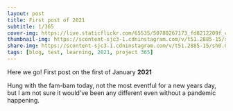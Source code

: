 ```yaml
---
layout: post
title: First post of 2021
subtitle: 1/365
cover-img: https://live.staticflickr.com/65535/50780267173_fd8212209f_c.jpg
thumbnail-img: https://scontent-sjc3-1.cdninstagram.com/v/t51.2885-15/sh0.08/e35/p750x750/135144930_3632173606842887_6945962355951936823_n.jpg
share-img: https://scontent-sjc3-1.cdninstagram.com/v/t51.2885-15/sh0.08/e35/p750x750/135144930_3632173606842887_6945962355951936823_n.jpg
tags: [blog, test, learning, 2021, project 365]
---
```


Here we go!  First post on the first of January **2021**

Hung with the fam-bam today, not the most eventful for a new years day, but I am not sure it would've been any different even without a pandemic happening.
